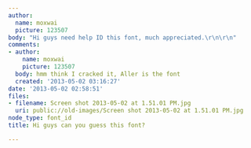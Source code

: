 ```yaml
---
author:
  name: moxwai
  picture: 123507
body: "Hi guys need help ID this font, much appreciated.\r\n\r\n"
comments:
- author:
    name: moxwai
    picture: 123507
  body: hmm think I cracked it, Aller is the font
  created: '2013-05-02 03:16:27'
date: '2013-05-02 02:58:51'
files:
- filename: Screen shot 2013-05-02 at 1.51.01 PM.jpg
  uri: public://old-images/Screen shot 2013-05-02 at 1.51.01 PM.jpg
node_type: font_id
title: Hi guys can you guess this font?

---
```


